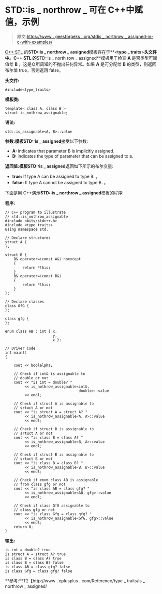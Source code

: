 # STD::is _ northrow _ 可在 C++中赋值，示例

> 原文:[https://www . geesforgeks . org/stdis _ northrow _ assigned-in-c-with-examples/](https://www.geeksforgeeks.org/stdis_nothrow_assignable-in-c-with-examples/)

[C++ STL](https://www.geeksforgeeks.org/the-c-standard-template-library-stl/) 的**STD::is _ northrow _ assigned**模板存在于**<**type _ traits**>**头文件中。C++ STL 的**STD::is _ north row _ assigned**模板用于检查 **A** 是否类型可赋值给 **B** ，这是众所周知的不抛出任何异常。如果 **A** 是可分配给 **B** 的类型，则返回布尔值 true，否则返回 false。

**头文件:**

```
#include<type_traits>

```

**模板类:**

```
template< class A, class B >
struct is_nothrow_assignable;

```

**语法:**

```
std::is_assignable<A, B>::value

```

**参数:**模板**STD::is _ assigned**接受以下参数:

*   **A:** indicates that parameter B is implicitly assigned.
*   **B:** indicates the type of parameter that can be assigned to a.

**返回值:**模板**STD::is _ assigned**返回如下所示的布尔变量:

*   **true:** If type A can be assigned to type B. 。
*   **false:** If type A cannot be assigned to type B. 。

下面是用 C++演示**STD::is _ northrow _ assigned**模板的程序:

**程序:**

```
// C++ program to illustrate
// std::is_nothrow_assignable
#include <bits/stdc++.h>
#include <type_traits>
using namespace std;

// Declare structures
struct A {
};

struct B {
    B& operator=(const A&) noexcept
    {
        return *this;
    }
    B& operator=(const B&)
    {
        return *this;
    }
};

// Declare classes
class GfG {
};

class gfg {
};

enum class AB : int { x,
                      y,
                      z };

// Driver Code
int main()
{

    cout << boolalpha;

    // Check if int& is assignable to
    // double or not
    cout << "is int = double? "
         << is_nothrow_assignable<int&,
                                  double>::value
         << endl;

    // Check if struct A is assignable to
    // srtuct A or not
    cout << "is struct A = struct A? "
         << is_nothrow_assignable<A, A>::value
         << endl;

    // Check if struct B is assignable to
    // srtuct A or not
    cout << "is class B = class A? "
         << is_nothrow_assignable<B, A>::value
         << endl;

    // Check if struct B is assignable to
    // srtuct B or not
    cout << "is class B = class B? "
         << is_nothrow_assignable<B, B>::value
         << endl;

    // Check if enum class AB is assignable
    // from class gfg or not
    cout << "is class AB = class gfg? "
         << is_nothrow_assignable<AB, gfg>::value
         << endl;

    // Check if class GfG assignable to
    // class gfg or not
    cout << "is class Gfg = class gfg? "
         << is_nothrow_assignable<GfG, gfg>::value
         << endl;
    return 0;
}
```

**输出:**

```
is int = double? true
is struct A = struct A? true
is class B = class A? true
is class B = class B? false
is class AB = class gfg? false
is class Gfg = class gfg? false

```

**参考:**T2【http://www . cplusplus . com/Reference/type _ traits/is _ northrow _ assigned/